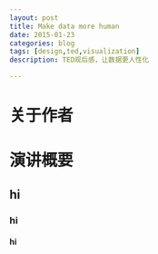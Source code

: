 ```yaml
---
layout: post
title: Make data more human
date: 2015-01-23
categories: blog
tags: [design,ted,visualization]
description: TED观后感，让数据更人性化

---
```


# 关于作者

# 演讲概要

## hi 

### hi

#### hi